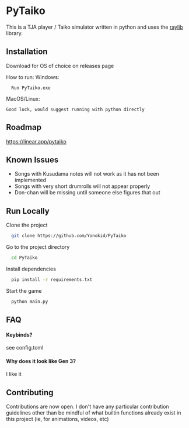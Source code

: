 
# PyTaiko

This is a TJA player / Taiko simulator written in python and uses the [raylib](https://www.raylib.com/) library.


## Installation

Download for OS of choice on releases page

How to run:
Windows:
```
  Run PyTaiko.exe
```
MacOS/Linux:
```
Good luck, would suggest running with python directly
```

## Roadmap

https://linear.app/pytaiko


## Known Issues

- Songs with Kusudama notes will not work as it has not been implemented
- Songs with very short drumrolls will not appear properly
- Don-chan will be missing until someone else figures that out
## Run Locally

Clone the project

```bash
  git clone https://github.com/Yonokid/PyTaiko
```

Go to the project directory

```bash
  cd PyTaiko
```

Install dependencies

```bash
  pip install -r requirements.txt
```

Start the game

```bash
  python main.py
```



## FAQ

#### Keybinds?

see config.toml

#### Why does it look like Gen 3?

I like it


## Contributing

Contributions are now open. I don't have any particular contribution guidelines other than be mindful of what builtin functions already exist in this project (ie, for animations, videos, etc)
